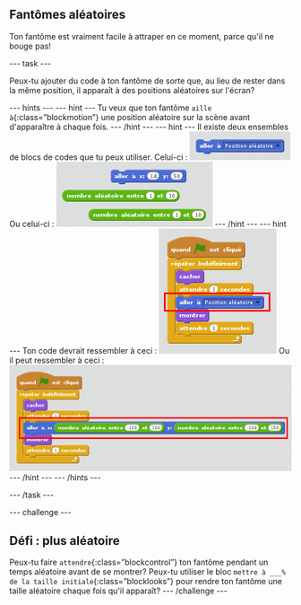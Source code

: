 ## Fantômes aléatoires

Ton fantôme est vraiment facile à attraper en ce moment, parce qu'il ne bouge pas!

--- task ---

Peux-tu ajouter du code à ton fantôme de sorte que, au lieu de rester dans la même position, il apparaît à des positions aléatoires sur l'écran?

--- hints --- --- hint --- Tu veux que ton fantôme `aille à`{:class=”blockmotion”} une position aléatoire sur la scène avant d'apparaître à chaque fois. --- /hint --- --- hint --- Il existe deux ensembles de blocs de codes que tu peux utiliser. Celui-ci : ![screenshot](images/ghost-random-blocks-1.png) Ou celui-ci : ![screenshot](images/ghost-random-blocks-2.png) --- /hint --- --- hint --- Ton code devrait ressembler à ceci : ![screenshot](images/ghost-random-code-1.png) Ou il peut ressembler à ceci : ![screenshot](images/ghost-random-code-2.png) --- /hint --- --- /hints ---

--- /task ---

--- challenge ---

## Défi : plus aléatoire

Peux-tu faire `attendre`{:class=”blockcontrol”} ton fantôme pendant un temps aléatoire avant de se montrer? Peux-tu utiliser le bloc `mettre à ___% de la taille initiale`{:class=”blocklooks”} pour rendre ton fantôme une taille aléatoire chaque fois qu'il apparaît? --- /challenge ---